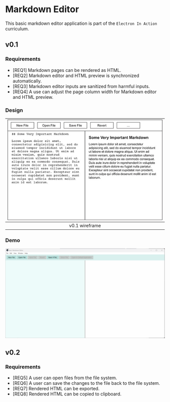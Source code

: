 # Markdown Editor

This basic markdown editor application is part of the `Electron In Action` curriculum.

## v0.1

### Requirements

* [REQ1] Markdown pages can be rendered as HTML.
* [REQ2] Markdown editor and HTML preview is synchronized automatically.
* [REQ3] Markdown editor inputs are sanitized from harmful inputs.
* [REQ4] A use can adjust the page column width for Markdown editor and HTML preview.

### Design

| ![](imgs/image.png) |
| :---: |
| v0.1 wireframe |

### Demo

![](imgs/v0.1_markdown_editor.gif)

## v0.2

### Requirements

* [REQ5] A user can open files from the file system.
* [REQ6] A user can save the changes to the file back to the file system.
* [REQ7] Rendered HTML can be exported.
* [REQ8] Rendered HTML can be copied to clipboard.